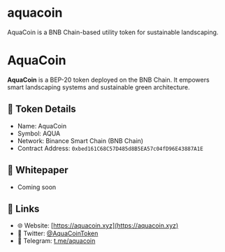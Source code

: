 # aquacoin
AquaCoin is a BNB Chain-based utility token for sustainable landscaping.
# AquaCoin

**AquaCoin** is a BEP-20 token deployed on the BNB Chain. It empowers smart landscaping systems and sustainable green architecture.

## 🌱 Token Details
- Name: AquaCoin
- Symbol: AQUA
- Network: Binance Smart Chain (BNB Chain)
- Contract Address: `0xbed161C68C57D485d8B5EA57c04fD96E43887A1E`

## 📃 Whitepaper
- Coming soon

## 🔗 Links
- 🌐 Website: [https://aquacoin.xyz](https://aquacoin.xyz)
- 📢 Twitter: [@AquaCoinToken](https://twitter.com/)
- 💬 Telegram: [t.me/aquacoin](https://t.me/)
